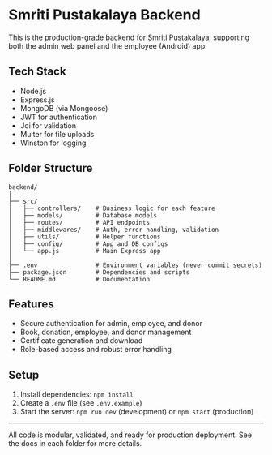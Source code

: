 # Smriti Pustakalaya Backend

This is the production-grade backend for Smriti Pustakalaya, supporting both the admin web panel and the employee (Android) app.

## Tech Stack
- Node.js
- Express.js
- MongoDB (via Mongoose)
- JWT for authentication
- Joi for validation
- Multer for file uploads
- Winston for logging

## Folder Structure
```
backend/
│
├── src/
│   ├── controllers/    # Business logic for each feature
│   ├── models/         # Database models
│   ├── routes/         # API endpoints
│   ├── middlewares/    # Auth, error handling, validation
│   ├── utils/          # Helper functions
│   ├── config/         # App and DB configs
│   └── app.js          # Main Express app
│
├── .env                # Environment variables (never commit secrets)
├── package.json        # Dependencies and scripts
└── README.md           # Documentation
```

## Features
- Secure authentication for admin, employee, and donor
- Book, donation, employee, and donor management
- Certificate generation and download
- Role-based access and robust error handling

## Setup
1. Install dependencies: `npm install`
2. Create a `.env` file (see `.env.example`)
3. Start the server: `npm run dev` (development) or `npm start` (production)

---

All code is modular, validated, and ready for production deployment. See the docs in each folder for more details.
